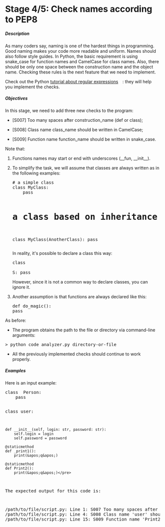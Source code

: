 <h1>Stage 4/5: Check names according to PEP8</h1>
<h5>Description</h5>
<p>As many coders say, naming is one of the hardest things in programming. Good naming makes your code more readable and uniform. Names should also follow style guides. In Python, the basic requirement is using snake_case for function names and CamelCase for class names. Also, there should be only one space between the construction name and the object name. Checking these rules is the next feature that we need to implement.</p>
<p>Check out the Python&nbsp;<a href="https://docs.python.org/3/howto/regex.html" rel="noopener noreferrer nofollow" target="_blank">tutorial about regular expressions<img src="http://localhost:63342/eduResources/icons/com/jetbrains/edu/learning/external_link_arrow@2x_dark.png" border="0" width="14" height="14"></a>: they will help you implement the checks.</p>
<h5>Objectives</h5>
<p>In this stage, we need to add three new checks to the program:</p>
<ul>
    <li>
        <p>[S007]&nbsp;Too many spaces after construction_name (def or class);</p>
    </li>
    <li>
        <p>[S008]&nbsp;Class name class_name should be written in CamelCase;</p>
    </li>
    <li>
        <p>[S009]&nbsp;Function name function_name should be written in snake_case.</p>
    </li>
</ul>
<p>Note that:</p>
<ol>
    <li>
        <p>Functions names may start or end with underscores (__fun,&nbsp;__init__).</p>
    </li>
    <li>
        <p>To simplify the task, we will assume that classes are always written as in the following examples:</p>
        <pre># a simple class
class MyClass:
    pass

# a class based on inheritance
class MyClass(AnotherClass):
    pass</pre>
        <p>In reality, it&apos;s possible to declare a class this way:</p>
        <pre>class \
        S:
    pass</pre>
        <p>However, since it is not a common way to declare classes, you can ignore it.</p>
    </li>
    <li>
        <p>Another assumption is that functions are always declared like this:</p>
        <pre>def do_magic():
    pass</pre>
    </li>
</ol>
<p>As before:</p>
<ul>
    <li>
        <p>The program obtains the path to the file or directory via command-line arguments:</p>
    </li>
</ul>
<pre>&gt; python code_analyzer.py directory-or-file</pre>
<ul>
    <li>
        <p>All the previously implemented checks should continue to work properly.</p>
    </li>
</ul>
<h5>Examples</h5>
<p>Here is an input example:</p>
<pre>class  Person:
    pass

class user:

    def __init__(self, login: str, password: str):
        self.login = login
        self.password = password

    @staticmethod
    def _print1():
        print(&apos;q&apos;)

    @staticmethod
    def Print2():
        print(&apos;q&apos;)</pre>
<p>The expected output for this code is:</p>
<pre>/path/to/file/script.py: Line 1: S007 Too many spaces after &apos;class&apos;
/path/to/file/script.py: Line 4: S008 Class name &apos;user&apos; should use CamelCase
/path/to/file/script.py: Line 15: S009 Function name &apos;Print2&apos; should use snake_case</pre>
<p><br></p>